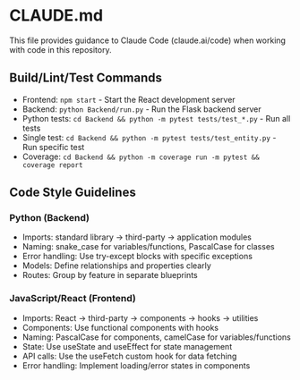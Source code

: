 # CLAUDE.md

This file provides guidance to Claude Code (claude.ai/code) when working with code in this repository.

## Build/Lint/Test Commands
- Frontend: `npm start` - Start the React development server
- Backend: `python Backend/run.py` - Run the Flask backend server
- Python tests: `cd Backend && python -m pytest tests/test_*.py` - Run all tests
- Single test: `cd Backend && python -m pytest tests/test_entity.py` - Run specific test
- Coverage: `cd Backend && python -m coverage run -m pytest && coverage report`

## Code Style Guidelines
### Python (Backend)
- Imports: standard library → third-party → application modules
- Naming: snake_case for variables/functions, PascalCase for classes
- Error handling: Use try-except blocks with specific exceptions
- Models: Define relationships and properties clearly
- Routes: Group by feature in separate blueprints

### JavaScript/React (Frontend)
- Imports: React → third-party → components → hooks → utilities
- Components: Use functional components with hooks
- Naming: PascalCase for components, camelCase for variables/functions
- State: Use useState and useEffect for state management
- API calls: Use the useFetch custom hook for data fetching
- Error handling: Implement loading/error states in components